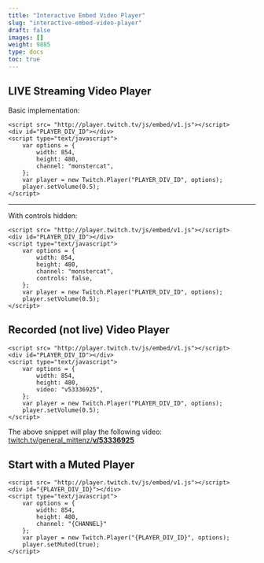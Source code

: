 ```yaml
---
title: "Interactive Embed Video Player"
slug: "interactive-embed-video-player"
draft: false
images: []
weight: 9885
type: docs
toc: true
---
```


## LIVE Streaming Video Player
Basic implementation:

    <script src= "http://player.twitch.tv/js/embed/v1.js"></script>
    <div id="PLAYER_DIV_ID"></div>
    <script type="text/javascript">
        var options = {
            width: 854,
            height: 480,
            channel: "monstercat", 
        };
        var player = new Twitch.Player("PLAYER_DIV_ID", options);
        player.setVolume(0.5);
    </script>

----

With controls hidden:

    <script src= "http://player.twitch.tv/js/embed/v1.js"></script>
    <div id="PLAYER_DIV_ID"></div>
    <script type="text/javascript">
        var options = {
            width: 854,
            height: 480,
            channel: "monstercat", 
            controls: false,
        };
        var player = new Twitch.Player("PLAYER_DIV_ID", options);
        player.setVolume(0.5);
    </script>


## Recorded (not live) Video Player
    <script src= "http://player.twitch.tv/js/embed/v1.js"></script>
    <div id="PLAYER_DIV_ID"></div>
    <script type="text/javascript">
        var options = {
            width: 854,
            height: 480,
            video: "v53336925", 
        };
        var player = new Twitch.Player("PLAYER_DIV_ID", options);
        player.setVolume(0.5);
    </script>

The above snippet will play the following video:
[twitch.tv/general_mittenz/**v/53336925**][1]

[1]: https://www.twitch.tv/general_mittenz/v/53336925

## Start with a Muted Player
    <script src= "http://player.twitch.tv/js/embed/v1.js"></script>
    <div id="{PLAYER_DIV_ID}"></div>
    <script type="text/javascript">
        var options = {
            width: 854,
            height: 480,
            channel: "{CHANNEL}"    
        };
        var player = new Twitch.Player("{PLAYER_DIV_ID}", options);
        player.setMuted(true);
    </script>

